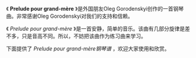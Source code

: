 

《 **Prelude pour grand-mère** 》是外国朋友Oleg Gorodenskyi创作的一首钢琴曲。非常感谢Oleg
Gorodenskyi对我们的支持和信赖。

  

《 _Prelude pour grand-mère_ 》是一首安静，简单的音乐。该曲有几部分旋律是差不多，只是音高不同。所以，不妨把该曲作为练习曲来学习。

  

下面提供了 _Prelude pour grand-mère钢琴谱_ ，欢迎大家使用和欣赏。

